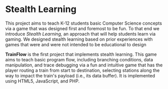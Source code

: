 # Stealth Learning

This project aims to teach K-12 students basic Computer Science concepts via a game that was designed first and foremost to be fun.  To that end we introduce *Stealth Learning,* an approach that will help students learn via gaming.  We designed stealth learning based on prior experiences with games that were and were not intended to be educational to design

**TrainFlow** is the first project that implements stealth learning.  This game aims to teach basic program flow, including branching conditions, data manipulation, and trace debugging via a fun and intuitive game that has the player routing a train from start to destination, selecting stations along the way to impact the train's payload (i.e., its data buffer).  It is implemented using HTML5, JavaScript, and PHP.
